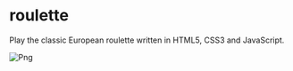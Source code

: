 # roulette
Play the classic European roulette written in HTML5, CSS3 and JavaScript.

![Png](https://i.ibb.co/d5vtNSF/Immagine-2024-08-14-235511.png)
